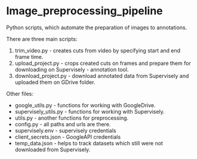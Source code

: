 # Image_preprocessing_pipeline

Python scripts, which automate the preparation of images to annotations.

There are three main scripts:
1. trim_video.py - creates cuts from video by specifying start and end frame time.
2. upload_project.py - crops created cuts on frames and prepare them for downloading on Supervisely - annotation tool.
3. download_project.py - download annotated data from Supervisely and uploaded them on GDrive folder. 


Other files:
* google_utils.py - functions for working with GoogleDrive.
* supervisely_utils.py - functions for working with Supervisely.
* utils.py - another functions for preprocessing.
* config.py - all paths and urls are there.
* supervisely.env - supervisely credentials
* client_secrets.json - GoogleAPI credentials
* temp_data.json - helps to track datasets which still were not downloaded from Supervisely.
